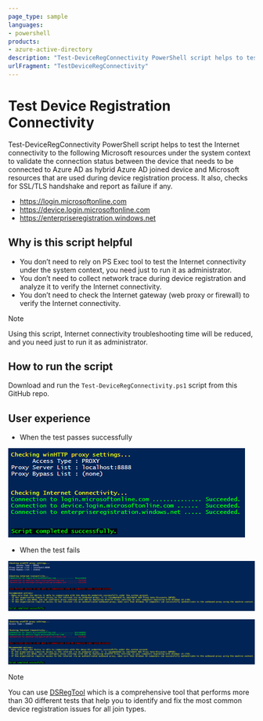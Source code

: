 ```yaml
---
page_type: sample
languages:
- powershell
products:
- azure-active-directory
description: "Test-DeviceRegConnectivity PowerShell script helps to test the Internet connectivity to the following Microsoft resources under the system context to validate the connection status between the device that needs to be connected to Azure AD as hybrid Azure AD joined device and Microsoft resources that are used during device registration process. It also, checks for SSL/TLS handshake and report as failure if any"
urlFragment: "TestDeviceRegConnectivity"
---
```

# Test Device Registration Connectivity
Test-DeviceRegConnectivity PowerShell script helps to test the Internet connectivity to the following Microsoft resources under the system context to validate the connection status between the device that needs to be connected to Azure AD as hybrid Azure AD joined device and Microsoft resources that are used during device registration process. It also, checks for SSL/TLS handshake and report as failure if any.

  - https://login.microsoftonline.com
  - https://device.login.microsoftonline.com
  - https://enterpriseregistration.windows.net
 
## Why is this script helpful

  - You don’t need to rely on PS Exec tool to test the Internet connectivity under the system context, you need just to run it as administrator.
  - You don’t need to collect network trace during device registration and analyze it to verify the Internet connectivity.
  - You don’t need to check the Internet gateway (web proxy or firewall) to verify the Internet connectivity.

> [!NOTE]
> Using this script, Internet connectivity troubleshooting time will be reduced, and you need just to run it as administrator.

## How to run the script

Download and run the `Test-DeviceRegConnectivity.ps1` script from this GitHub repo. 

## User experience

- When the test passes successfully

 ![TestPass](media/pass.png)

- When the test fails

 ![TestFail1](media/f1.png)

 ![TestFail2](media/f3.png)


> [!NOTE]
> You can use [DSRegTool](https://docs.microsoft.com/en-us/samples/azure-samples/dsregtool/dsregtool/) which is a comprehensive tool that performs more than 30 different tests that help you to identify and fix the most common device registration issues for all join types.
